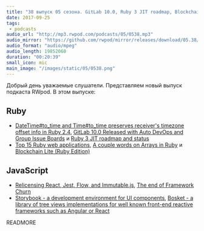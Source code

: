 ```yaml
---
title: "38 выпуск 05 сезона. GitLab 10.0, Ruby 3 JIT roadmap, Blockchain Lite, Relicensing React, Storybook, Bosket и прочее"
date: 2017-09-25
tags:
 - podcasts
audio_url: "http://mp3.rwpod.com/podcasts/05/0538.mp3"
audio_mirror: "https://github.com/rwpod/mirror/releases/download/05.38/0538.mp3"
audio_format: "audio/mpeg"
audio_length: 19852060
duration: "00:20:39"
small_icon: mic
main_image: "/images/static/05/0538.png"
---
```


Добрый день уважаемые слушатели. Представляем новый выпуск подкаста RWpod. В этом выпуске:

## Ruby

 - [DateTime#to_time and Time#to_time preserves receiver's timezone offset info in Ruby 2.4](https://blog.bigbinary.com/2017/09/19/to-time-preserves-time-zone-info-in-ruby-2-4.html), [GitLab 10.0 Released with Auto DevOps and Group Issue Boards](https://about.gitlab.com/2017/09/22/gitlab-10-0-released/) и [Ruby 3 JIT roadmap and status](https://vmakarov.fedorapeople.org/VMakarov-RubyKaigi2017.pdf)
 - [Top 15 Ruby web applications](http://handypixel.com/top-15-ruby-web-applications/), [A couple words on Arrays in Ruby](http://rubyblog.pro/2017/09/couple-words-on-arrays) и [Blockchain Lite (Ruby Edition)](https://github.com/openblockchains/blockchain.lite.rb)

## JavaScript

 - [Relicensing React, Jest, Flow, and Immutable.js](https://code.facebook.com/posts/300798627056246), [The end of Framework Churn](http://blog.ionic.io/the-end-of-framework-churn/)
 - [Storybook - a development environment for UI components](https://storybook.js.org/), [Bosket - a library of tree views implementations for well known front-end reactive frameworks such as Angular or React](https://elbywan.github.io/bosket/)

READMORE
